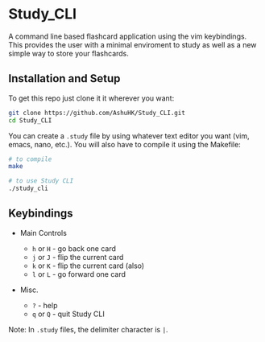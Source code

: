 # Study_CLI
A command line based flashcard application using the vim keybindings. This provides the user with a minimal enviroment to study as well as a new simple way to store your flashcards.

## Installation and Setup
To get this repo just clone it it wherever you want:
```bash
git clone https://github.com/AshuHK/Study_CLI.git
cd Study_CLI
```
You can create a `.study` file by using whatever text editor you want (vim, emacs, nano, etc.). You will also have to compile it using the Makefile:

```bash
# to compile
make

# to use Study CLI
./study_cli
```

## Keybindings
  - Main Controls
    - `h` or `H` - go back one card
    - `j` or `J` - flip the current card
    - `k` or `K` - flip the current card (also)
    - `l` or `L` - go forward one card

  - Misc.
    - `?` - help
    - `q` or `Q` - quit Study CLI

Note: In `.study` files, the delimiter character is `|`.
